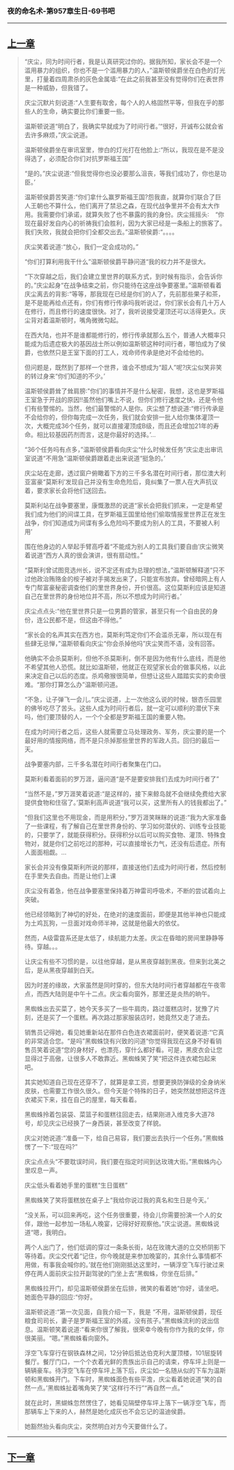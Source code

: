 ### 夜的命名术-第957章生日-69书吧

--------
[上一章](./b2b4c507852366146c990edd1fb7705c.md)
--------


>
>
>
>
>“庆尘，同为时间行者，我是认真研究过你的。据我所知，家长会不是一个滥用暴力的组织，你也不是一个滥用暴力的人，”温斯顿侯爵坐在白色的灯光里，打量着四周肃杀的灰色金属墙∶“在此之前我甚至没有觉得你们在表世界是一种威胁，但我错了。
>
>庆尘沉默片刻说道∶“人生要有取舍，每个人的人格固然平等，但我在乎的那些人的生命，确实要比你们重要一些。
>
>温斯顿说道“明白了，我确实早就成为了时间行者。’“很好，开诚布公就会省去许多麻烦，”庆尘说道。
>
>温斯顿侯爵坐在审讯室里，惨白的灯光打在他脸上∶“所以，我现在是不是没得选了，必须配合你们对抗罗斯福王国”
>
>“是的。”庆尘说道∶“但我觉得你也没必要那么沮丧，等我们成功了，你也是功臣。’
>
>温斯顿侯爵苦笑道∶“你们拿什么赢罗斯福王国?怨我直，就算你们联合了巨人王朝也不算什么，他们离开了禁忌之森，在现代战争里并不会有太大作用。我需要你们承诺，就算失败了也不暴露的我的身份。庆尘摇摇头∶　“你现在最好发自内心的祈祷我们会胜利，因为大家已经是一条船上的旅客了。我们失败，我就会把你们全都交出去。”温斯顿侯爵∶“。。。。
>
>庆尘笑着说道∶“放心，我们一定会成功的。”
>
>“你们打算利用我干什么”温斯顿侯爵平静问道“我的权力并不是很大。
>
>“下次穿越之后，我们会建立里世界的联系方式，到时候有指示，会告诉你的。”庆尘起身“在战争结束之前，你只能待在这座战争要塞里。”温斯顿看着庆尘离去的背影∶“等等，那我现在已经是你们的人了，先前那些果子和茶，是不是能再给点还有，你们有修行传承吗我听说过，你们家长会有几十万人在修行，而且修行的速度很快。对了，我听说接受灌顶还可以活得更久。庆尘背对着温斯顿时，嘴角微微勾起。
>
>在西大陆，也并不是谁都能修行的，修行传承就那么五个，普通人大概率只能成为后遗症极大的基因战士所以例如温斯顿这种时间行者，哪怕成为了侯爵，也依然只是王室下面的打工人，戏命师传承是绝对不会给他的。
>
>但问题是，既然到了那样一个世界，谁会不想成为“超人”呢?庆尘似笑非笑的转过身来“你们知道的不少。’
>
>温斯顿侯爵耸了耸肩膀∶"你们的事情并不是什么秘密，我想，这也是罗斯福王室急于开战的原因!!虽然他们嘴上不说，但你们修行速度之快，还是令他们有些警惕的。当然，他们最警惕的人是你。庆尘想了想说道∶“修行传承是不会给你的，但你每完成一次任务，我们就会安排一批人给你集体灌顶一次，大概完成36个任务，就可以直接灌顶成B级，而且还会增加21年的寿命。相比较基因药剂而言，这是你最好的选择。’…
>
>“36个任务吗有点多，”温斯顿侯爵看向庆尘“什么时候发任务”庆尘走出审讯室说道“不用急”温斯顿侯爵跟着走出来说道“挺急的。’
>
>庆尘站在走廊，透过窗户俯瞰着下方的三千多名潜在时间行者，那位澳大利亚富豪“莫斯利’发现自己并没有生命危险后，竟纠集了一票人在大声抗议着，要求家长会将他们送回去。
>
>莫斯利站在战争要塞里，康慨激昂的说道“家长会把我们抓来，一定是希望我们成为他们的间谍工具，在罗斯福王国里给他们偷取情报里世界正在发生战争，你们知道成为间谍有多么危险吗不要成为别人的工具，不要被人利用’
>
>围在他身边的人举起手臂高呼着“不能成为别人的工具我们要自由’庆尘微笑着说道“西方人真的很会演讲，很有扇动性。”
>
>“莫斯利曾试图竞选州长，说不定还有成为总理的想法，”温斯顿解释道“只不过他政治贿赂金的桉子被对手揭发出来了，只能宣布放弃。曾经暗网上有人专门帮富豪秘密调查他们的里世界身份，开价很高。这位莫斯利应该是知道自己在里世界的身份地位并不高，所以不想成为时间行者。’
>
>庆尘点点头∶“他在里世界只是一位男爵的管家，甚至只有一个自由民的身份，连公民都不是，但这由不得他。”
>
>“家长会的名声其实在西方也，莫斯利笃定你们不会滥杀无辜，所以现在有些肆无忌惮，”温斯顿看向庆尘“你会杀掉他吗”庆尘笑而不语，没有回答。
>
>他确实不会杀莫斯利，但他不杀莫斯利，倒不是因为他有什么底线，而是他不希望其他人恐慌。就比如温斯顿，他就正在观望家长会的做事风格，以此来决定自己以后的态度。杀鸡儆猴很简单，但想让这些人踏踏实实的卖命很难。“那你打算怎么办”温斯顿问道。
>
>“不急，让子弹飞一会儿。”庆尘说道，上一次他这么说的时候，银杏乐园里的佛爷吃尽了苦头。这些人成为时间行者后，就一定可以顺利的潜伏下来吗，他们要顶替的人，一个个全都是罗斯福王国的重要人物。
>
>在成为时间行者之后，这些人就需要立马处理政务、军务，庆尘要的是一个最好用的情报网络，而不是只杀掉那些里世界的军政人员。回归的最后一天。
>
>战争要塞内部，三千多名潜在时间行者聚集在门口。
>
>莫斯利看着面前的罗万涯，逼问道“是不是要安排我们去成为时间行者了”
>
>“当然不是，”罗万涯笑着说道∶“是这样的，接下来鲸岛就不会继续免费给大家提供食物和住宿了。’莫斯利高声说道“我可以买，这里所有人的钱我都出了。”
>
>“但我们这里也不用现金，而是用积分，”罗万涯笑眯眯的说道∶“我为大家准备了一些课程，有了解自己在里世界身份的、学习如何潜伏的、训练专业技能的，只要学了，就能获得积分。获得积分以后可以购买食物、灌顶、特殊食物对，就是你们之前吃过的那种，可以直接增长力气，还没有后遗症。所有人面面相觑。…
>
>家长会并没有像莫斯利所说的那样，直接送他们去成为时间行者，然后控制在手里失去自由。而是让他们上课
>
>庆尘没有着急，他在战争要塞里保持着万神雷司呼吸术，不断的尝试着向上突破。
>
>他已经领略到了神切的好处，在绝对的速度面前，即便是其他半神也只能成为土鸡瓦狗，一旦面对戏命师半神，这就是他最大的依仗。
>
>然而，A级雷霆系还是太低了，续航能力太差。庆尘在昏暗的房间里静静等待。穿越。。。
>
>让庆尘有些不习惯的是，以往他穿越，是从黑夜穿越到黑夜。但来到北美之后，是从黑夜穿越到白天。
>
>因为时差的缘故，大家虽然是同时穿的，但东大陆时间行者穿越都在午夜零点，而西大陆则是中午十二点。庆尘看向窗外，那里还是炎热的晌午。
>
>黑蜘蛛出去买菜了，她今天多买了一些牛肩肉，路过蛋糕店时，犹豫了片刻，还是买了一个蛋糕。再次路过那家服装店时，她竟然又走了进去。
>
>销售员记得她，看见她重新站在那件白色连衣裙面前时，便笑着说道∶“它真的非常适合您。“是吗”黑蜘蛛饶有兴致的问道“你觉得我现在这身不好看销售员笑着说道“您的身材好，也漂亮，穿什么都好看。可是，黑皮衣会让您显得过于高傲，让很多人不敢靠近。黑蜘蛛笑了笑“把这件连衣裙包起来吧。
>
>其实她知道自己现在还穿不了，就算是拿工资，想要更换防弹级的全身纳米皮肤，也需要工作很久很久。但今天是个特殊的日子，她突然就想把这件连衣裙买下来，挂在自己的屋里，每天看着。
>
>黑蜘蛛拎着包装袋、菜篮子和蛋糕往回走去，结果刚进入维克多大道78号，却见庆尘已经换了一身西装，甚至改变了样貌。
>
>庆尘对她说道∶“准备一下，给自己易容，我们要出去执行一个任务。”黑蜘蛛愣了一下∶“现在吗?”
>
>庆尘点点头“不要耽误时间，我们要在指定时间到达玫瑰大街。”黑蜘蛛内心里叹息一声。
>
>庆尘低头看着她手里的蛋糕“生日蛋糕”
>
>黑蜘蛛笑了笑将蛋糕放在桌子上“我给你说过我的真名和生日是今天。’
>
>“没关系，可以回来再吃，这个任务很重要，待会儿你需要扮演一个人的女伴，跟他一起参加一场私人晚宴，记得好好观察他。”庆尘说道。黑蜘蛛说道“嗯，我明白。
>
>两个人出门了，他们低调的穿过一条条长街，站在玫瑰大道的立交桥阴影下等待着。庆尘交代着“记住，你今晚就是来参加晚宴的，其余什么事情都不用做，有事我会喊你的。’就在他们刚刚抵达这里时，一辆浮空飞车行驶过来停在两人面前庆尘拉开副驾驶的门坐上去“黑蜘蛛，你坐在后排。”
>
>黑蜘蛛拉开门，却见温斯顿侯爵坐在后排，微笑的看着她“你好，请坐吧。她面色平静的回应∶“你好。
>
>温斯顿说道∶“第一次见面，自我介绍一下，我是
>“不用，温斯顿侯爵，现任粮食司司长，妻子是罗斯福王室的外戚，没有孩子。”黑蜘蛛流利的说出信息。温斯顿笑着说道∶“看来你很了解我，很荣幸今晚有你作为我的女伴，你很美丽。“嗯。”黑蜘蛛看向窗外。
>
>浮空飞车穿行在钢铁森林之间，12分钟后抵达伯克利大厦顶楼，101层旋转餐厅。餐厅门口，一个个衣着光鲜的贵族出示自己的请束，停车坪上则是一辆辆豪车。待浮空飞车在停车坪上落下后，庆尘如一名随从似的下车为温斯顿和黑蜘蛛开门。下车时，黑蜘蛛面色有些平澹，庆尘看着她说道“笑的自然一点。’黑蜘蛛扯着嘴角笑了笑“这样行不行”“再自然一点。”
>
>就在此时，黑蝴蛛忽然愣住了，她看见隔壁停车坪上落下一辆浮空飞车，而那辆车上下来的人，赫然是她化成灰也不会忘记的温迪侯爵。
>
>她豁然抬头看向庆尘，突然明白对方今天要做什么了。
>
>
>

--------
[下一章](./315bfed2ed2f2e60998906e7c53d776f.md)
--------
